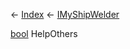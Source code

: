 ← [Index](Api-Index) ← [IMyShipWelder](Sandbox.ModAPI.Ingame.IMyShipWelder)

[bool](System.Boolean) HelpOthers